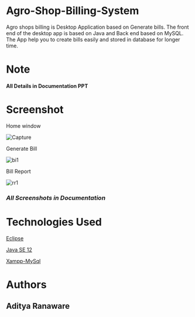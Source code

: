 # Agro-Shop-Billing-System
Agro shops billing is Desktop Application based on Generate bills. 
The front end of the desktop app is based on Java and Back end based on MySQL.
The App help you to create bills easily and stored in database for longer time.


# Note
#### All Details in Documentation PPT


# Screenshot
Home window

![Capture](https://user-images.githubusercontent.com/84395319/145234383-1e92def2-711f-4de2-9a6a-101410d029bc.JPG)


Generate Bill

![bi1](https://user-images.githubusercontent.com/84395319/145242316-ebeff065-00d3-4e90-bb17-dc4dad443570.JPG)

Bill Report

![rr1](https://user-images.githubusercontent.com/84395319/145242899-b6cd1b85-b80b-46f5-b6a4-bcdb184c5db5.JPG)

### _All Screenshots in Documentation_

# Technologies Used
[Eclipse](https://www.eclipse.org/downloads/packages/release/kepler/sr1/eclipse-ide-java-developers)

[Java SE 12](https://www.oracle.com/in/java/technologies/javase/jdk12-archive-downloads.html)

[Xampp-MySql](https://www.apachefriends.org/download.html)

# Authors
## Aditya Ranaware
